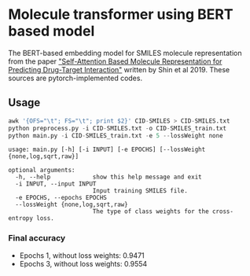 
# Molecule transformer using BERT based model

The BERT-based embedding model for SMILES molecule representation from the paper ["Self-Attention Based Molecule Representation for Predicting Drug-Target Interaction"](http://proceedings.mlr.press/v106/shin19a.html) written by Shin et al 2019. These sources are pytorch-implemented codes.

## Usage
```python
awk '{OFS="\t"; FS="\t"; print $2}' CID-SMILES > CID-SMILES.txt
python preprocess.py -i CID-SMILES.txt -o CID-SMILES_train.txt
python main.py -i CID-SMILES_train.txt -e 5 --lossWeight none
```
```
usage: main.py [-h] [-i INPUT] [-e EPOCHS] [--lossWeight {none,log,sqrt,raw}]

optional arguments:
  -h, --help            show this help message and exit
  -i INPUT, --input INPUT
                        Input training SMILES file.
  -e EPOCHS, --epochs EPOCHS
  --lossWeight {none,log,sqrt,raw}
                        The type of class weights for the cross-entropy loss.
```

### Final accuracy
- Epochs 1, without loss weights: 0.9471
- Epochs 3, without loss weights: 0.9554
